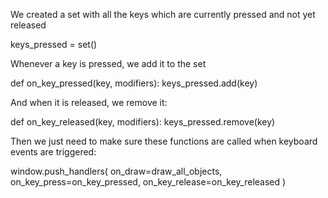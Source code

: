 We created a set with all the keys which are currently pressed and not yet released

keys_pressed = set()

Whenever a key is pressed, we add it to the set


def on_key_pressed(key, modifiers):
    keys_pressed.add(key)

And when it is released, we remove it:

def on_key_released(key, modifiers):
    keys_pressed.remove(key)

Then we just need to make sure these functions are called when keyboard 
events are triggered:

window.push_handlers(
    on_draw=draw_all_objects,
    on_key_press=on_key_pressed,
    on_key_release=on_key_released
)